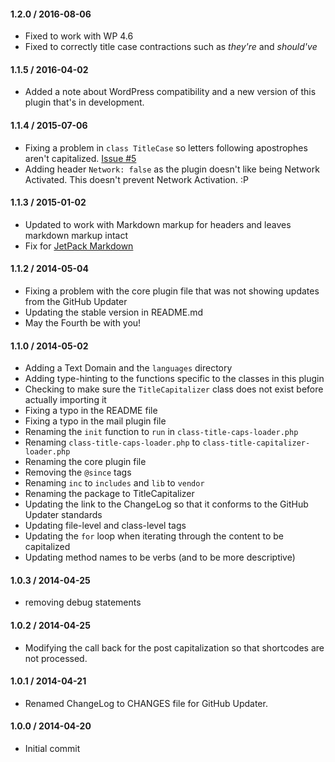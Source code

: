 #### 1.2.0 / 2016-08-06

* Fixed to work with WP 4.6
* Fixed to correctly title case contractions such as _they're_ and _should've_

#### 1.1.5 / 2016-04-02

* Added a note about WordPress compatibility and a new version of this plugin
that's in development.

#### 1.1.4 / 2015-07-06

* Fixing a problem in `class TitleCase` so letters following apostrophes aren't capitalized. [Issue #5](https://github.com/tommcfarlin/title-capitalization-for-wordpress/issues/11)
* Adding header `Network: false` as the plugin doesn't like being Network Activated. This doesn't prevent Network Activation. :P

#### 1.1.3 / 2015-01-02

* Updated to work with Markdown markup for headers and leaves markdown markup intact
* Fix for [JetPack Markdown](https://github.com/tommcfarlin/title-capitalization-for-wordpress/issues/5)

#### 1.1.2 / 2014-05-04

* Fixing a problem with the core plugin file that was not showing updates from the GitHub Updater
* Updating the stable version in README.md
* May the Fourth be with you!

#### 1.1.0 / 2014-05-02

* Adding a Text Domain and the `languages` directory
* Adding type-hinting to the functions specific to the classes in this plugin
* Checking to make sure the `TitleCapitalizer` class does not exist before actually importing it
* Fixing a typo in the README file
* Fixing a typo in the mail plugin file
* Renaming the `init` function to `run` in `class-title-caps-loader.php`
* Renaming `class-title-caps-loader.php` to `class-title-capitalizer-loader.php`
* Renaming the core plugin file
* Removing the `@since` tags
* Renaming `inc` to `includes` and `lib` to `vendor`
* Renaming the package to TitleCapitalizer
* Updating the link to the ChangeLog so that it conforms to the GitHub Updater standards
* Updating file-level and class-level tags
* Updating the `for` loop when iterating through the content to be capitalized
* Updating method names to be verbs (and to be more descriptive)

#### 1.0.3 / 2014-04-25

* removing debug statements

#### 1.0.2 / 2014-04-25

* Modifying the call back for the post capitalization so that shortcodes are not processed.

#### 1.0.1 / 2014-04-21

* Renamed ChangeLog to CHANGES file for GitHub Updater.

#### 1.0.0 / 2014-04-20

* Initial commit
